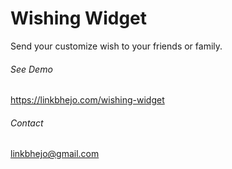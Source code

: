 # Wishing Widget
Send your  customize wish to your friends or family.

###### See Demo 
https://linkbhejo.com/wishing-widget

######  Contact 
 linkbhejo@gmail.com